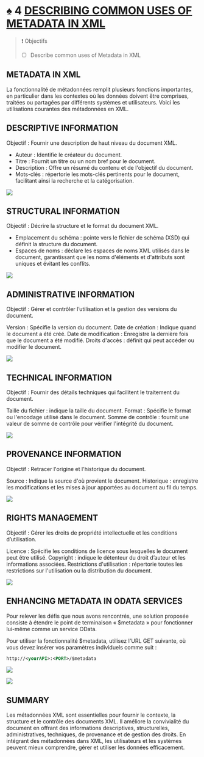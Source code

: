 # ♠ 4 [DESCRIBING COMMON USES OF METADATA IN XML](https://learning.sap.com/learning-journeys/developing-with-sap-integration-suite/describing-common-uses-of-metadata-in-xml)

> :exclamation: Objectifs
>
> - [ ] Describe common uses of Metadata in XML

## METADATA IN XML

La fonctionnalité de métadonnées remplit plusieurs fonctions importantes, en particulier dans les contextes où les données doivent être comprises, traitées ou partagées par différents systèmes et utilisateurs. Voici les utilisations courantes des métadonnées en XML.

## DESCRIPTIVE INFORMATION

Objectif : Fournir une description de haut niveau du document XML.

- Auteur : Identifie le créateur du document.
- Titre : Fournit un titre ou un nom bref pour le document.
- Description : Offre un résumé du contenu et de l'objectif du document.
- Mots-clés : répertorie les mots-clés pertinents pour le document, facilitant ainsi la recherche et la catégorisation.

![](./RESSOURCES/descriptive_information_exam.png)

## STRUCTURAL INFORMATION

Objectif : Décrire la structure et le format du document XML.

- Emplacement du schéma : pointe vers le fichier de schéma (XSD) qui définit la structure du document.
- Espaces de noms : déclare les espaces de noms XML utilisés dans le document, garantissant que les noms d'éléments et d'attributs sont uniques et évitant les conflits.

![](./RESSOURCES/structural_information_example.png)

## ADMINISTRATIVE INFORMATION

Objectif : Gérer et contrôler l’utilisation et la gestion des versions du document.

Version : Spécifie la version du document.
Date de création : Indique quand le document a été créé.
Date de modification : Enregistre la dernière fois que le document a été modifié.
Droits d'accès : définit qui peut accéder ou modifier le document.

![](./RESSOURCES/admin_information_exam.png)

## TECHNICAL INFORMATION

Objectif : Fournir des détails techniques qui facilitent le traitement du document.

Taille du fichier : indique la taille du document.
Format : Spécifie le format ou l'encodage utilisé dans le document.
Somme de contrôle : fournit une valeur de somme de contrôle pour vérifier l'intégrité du document.

![](./RESSOURCES/technical_information_example.png)

## PROVENANCE INFORMATION

Objectif : Retracer l'origine et l'historique du document.

Source : Indique la source d'où provient le document.
Historique : enregistre les modifications et les mises à jour apportées au document au fil du temps.

![](./RESSOURCES/provenance_information_example.png)

## RIGHTS MANAGEMENT

Objectif : Gérer les droits de propriété intellectuelle et les conditions d’utilisation.

Licence : Spécifie les conditions de licence sous lesquelles le document peut être utilisé.
Copyright : indique le détenteur du droit d’auteur et les informations associées.
Restrictions d'utilisation : répertorie toutes les restrictions sur l'utilisation ou la distribution du document.

![](./RESSOURCES/rights_management_example.png)

## ENHANCING METADATA IN ODATA SERVICES

Pour relever les défis que nous avons rencontrés, une solution proposée consiste à étendre le point de terminaison « $metadata » pour fonctionner lui-même comme un service OData.

Pour utiliser la fonctionnalité $metadata, utilisez l'URL GET suivante, où vous devez insérer vos paramètres individuels comme suit :

```xml
http://<yourAPI>:<PORT>/$metadata
```

![](./RESSOURCES/gwsample_xml_sample.png)

![](./RESSOURCES/metadata_from_gwsample.png)

## SUMMARY

Les métadonnées XML sont essentielles pour fournir le contexte, la structure et le contrôle des documents XML. Il améliore la convivialité du document en offrant des informations descriptives, structurelles, administratives, techniques, de provenance et de gestion des droits. En intégrant des métadonnées dans XML, les utilisateurs et les systèmes peuvent mieux comprendre, gérer et utiliser les données efficacement.
